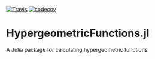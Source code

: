 [![Travis](https://travis-ci.org/JuliaApproximation/HypergeometricFunctions.jl.svg?branch=master)](https://travis-ci.org/JuliaApproximation/HypergeometricFunctions.jl)
[![codecov](https://codecov.io/gh/JuliaApproximation/HypergeometricFunctions.jl/branch/master/graph/badge.svg)](https://codecov.io/gh/JuliaApproximation/HypergeometricFunctions.jl)


# HypergeometricFunctions.jl
A Julia package for calculating hypergeometric functions
